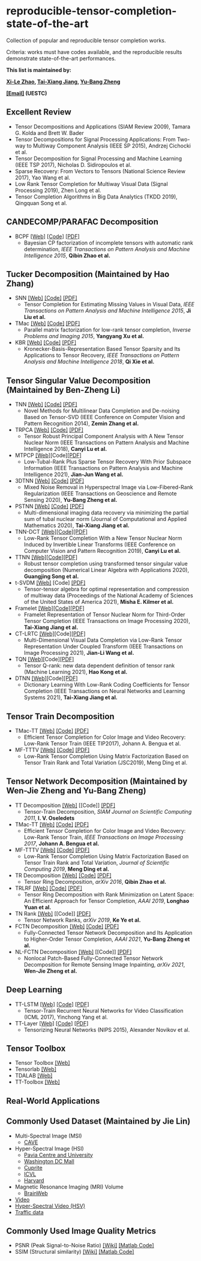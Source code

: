 # reproducible-tensor-completion-state-of-the-art
Collection of popular and reproducible tensor completion works.

Criteria: works must have codes available, and the reproducible results demonstrate state-of-the-art performances.


**This list is maintained by:**

**[Xi-Le Zhao](https://zhaoxile.github.io/),  [Tai-Xiang Jiang](https://taixiangjiang.github.io/),  [Yu-Bang Zheng](https://yubangzheng.github.io/)** 

**[[Email]](https://zhaoxile.github.io/) (UESTC)**


## Excellent Review
* Tensor Decompositions and Applications (SIAM Review 2009), Tamara G. Kolda and Brett W. Bader  
* Tensor Decompositions for Signal Processing Applications: From Two-way to Multiway Component Analysis (IEEE SP 2015), Andrzej Cichocki et al.
* Tensor Decomposition for Signal Processing and Machine Learning (IEEE TSP 2017), Nicholas D. Sidiropoulos et al.
* Sparse Recovery: From Vectors to Tensors (National Science Review 2017), Yao Wang et al.
* Low Rank Tensor Completion for Multiway Visual Data (Signal Processing 2019), Zhen Long et al.
* Tensor Completion Algorithms in Big Data Analytics (TKDD 2019), Qingquan Song et al.

## CANDECOMP/PARAFAC Decomposition
 * BCPF [[Web]](https://qibinzhao.github.io/) [[Code]](https://github.com/qbzhao/BCPF) [[PDF]](https://ieeexplore.ieee.org/stamp/stamp.jsp?tp=&arnumber=7010937)
   * Bayesian CP factorization of incomplete tensors with automatic rank determination, _IEEE Transactions on Pattern Analysis and Machine Intelligence 2015_, **Qibin Zhao et al.**


## Tucker Decomposition (Maintained by Hao Zhang)
* SNN [[Web]](https://www.cs.rochester.edu/u/jliu/publications.html) [[Code]](http://peterwonka.net/Publications/code/LRTC_Package_Ji.zip) [[PDF]](https://ieeexplore.ieee.org/stamp/stamp.jsp?tp=&arnumber=6138863)
   * Tensor Completion for Estimating Missing Values in Visual Data, _IEEE Transactions on Pattern Analysis and Machine Intelligence 2015_, **Ji Liu et al.**
* TMac [[Web]](https://xu-yangyang.github.io/papers.html) [[Code]](https://xu-yangyang.github.io/codes/TMac.zip) [[PDF]](https://arxiv.org/pdf/1312.1254.pdf)
  * Parallel matrix factorization for low-rank tensor completion, _Inverse Problems and Imaging 2015_, **Yangyang Xu et al.**
* KBR [[Web]](http://gr.xjtu.edu.cn/web/dymeng/1;jsessionid=F03A6AE30867A1EE7DE9D577DD4E253D) [[Code]](https://github.com/XieQi2015/KBR-TC-and-RPCA) [[PDF]](https://ieeexplore.ieee.org/iel7/34/4359286/08000407.pdf)
   * Kronecker-Basis-Representation Based Tensor Sparsity and Its Applications to Tensor Recovery, _IEEE Transactions on Pattern Analysis and Machine Intelligence 2018_, **Qi Xie et al.**

  
## Tensor Singular Value Decomposition (Maintained by Ben-Zheng Li)
* TNN [[Web]](http://www.ece.tufts.edu/~shuchin/) [[Code]](http://www.ece.tufts.edu/~shuchin/tensor_completion_and_rpca.zip) [[PDF]](https://www.zpascal.net/cvpr2014/Zhang_Novel_Methods_for_2014_CVPR_paper.pdf)
   * Novel Methods for Multilinear Data Completion and De-noising Based on Tensor-SVD (IEEE Conference on Computer Vision and Pattern
Recognition 2014), **Zemin Zhang et al.**
* TRPCA [[Web]](https://canyilu.github.io/publications/) [[Code]](https://github.com/canyilu/Tensor-Robust-Principal-Component-Analysis-TRPCA) [[PDF]](https://arxiv.org/abs/1804.03728)
   * Tensor Robust Principal Component Analysis with A New Tensor Nuclear Norm (IEEE Transactions on Pattern Analysis and Machine Intelligence 2018), **Canyi Lu et al.**
* MTPCP [[Web]](http://math.swu.edu.cn/s/math/index2jiaoshoutea14sub1.html)[Code][[PDF]](https://ieeexplore.ieee.org/document/9064895?denied=)
   * Low-Tubal-Rank Plus Sparse Tensor Recovery With Prior Subspace Information (IEEE Transactions on Pattern Analysis and Machine Intelligence 2021), **Jian-Jun Wang et al.**
 * 3DTNN [[Web]](https://zhaoxile.github.io/) [[Code]](https://github.com/zhaoxile/Mixed-Noise-Removal-in-Hyperspectral-Image-via-Low-Fibered-Rank-Regularization) [[PDF]](https://zhaoxile.github.io/paper/2020/Mixed%20Noise%20Removal%20in%20Hyperspectral%20Image%20via%20Low-Fibered-Rank%20Regularization.pdf)
   * Mixed Noise Removal in Hyperspectral Image via Low-Fibered-Rank Regularization (IEEE Transactions on
Geoscience and Remote Sensing 2020), **Yu-Bang Zheng et al.**
* PSTNN [[Web]](https://sites.google.com/view/taixiangjiang/) [[Code]](https://github.com/zhaoxile/Multi-dimensional-imaging-data-recovery-via-minimizing-the-partial-sum-of-tubal-nuclear-norm) [[PDF]](https://zhaoxile.github.io/paper/2019/Multi-dimensional%20imaging%20data%20recovery%20via%20minimizing%20the%20partial%20sum%20of%20tubal%20nuclear%20norm.pdf)
   * Multi-dimensional imaging data recovery via minimizing the partial sum of tubal nuclear norm (Journal of Computational and Applied Mathematics 2020), **Tai-Xiang Jiang et al.** 
* TNN-DCT [[Web]](https://canyilu.github.io/publications/)[[Code]](https://github.com/canyilu/Tensor-robust-PCA-and-tensor-completion-under-linear-transform)[[PDF]](https://canyilu.github.io/publications/2019-CVPR-TNNtrans.pdf)
   * Low-Rank Tensor Completion With a New Tensor Nuclear Norm Induced by Invertible Linear Transforms (IEEE Conference on Computer Vision and Pattern
Recognition 2019), **Canyi Lu et al.**
* TTNN [[Web]](https://dblp.org/pid/68/2077.html)[[Code]](https://github.com/xjzhang008/Transformed-Tensor-SVD)[[PDF]](https://onlinelibrary.wiley.com/doi/10.1002/nla.2299)
   * Robust tensor completion using transformed tensor singular value decomposition (Numerical Linear Algebra with Applications 2020), **Guangjing Song et al.**
* t-SVDM [[Web]](https://mkilme01.pages.tufts.edu/) [Code] [[PDF]](https://www.pnas.org/content/118/28/e2015851118?__cf_chl_jschl_tk__=pmd_q2NSds777roBnmlkyZ._oWUyt3inwbvjxppxHTIgiWk-1632368958-0-gqNtZGzNAeWjcnBszQk9)
   * Tensor-tensor algebra for optimal representation and compression of multiway data (Proceedings of the National Academy of Sciences of the United States of America 2021), **Misha E. Kilmer et al.**
* Framelet [[Web]](https://it.swufe.edu.cn/info/1106/6154.htm)[[Code]](https://github.com/TaiXiangJiang/Framelet-TNN)[[PDF]](https://ieeexplore.ieee.org/document/9115254)
   * Framelet Representation of Tensor Nuclear Norm for Third-Order Tensor Completion (IEEE Transactions on Image Processing 2020), **Tai-Xiang Jiang et al.**
* CT-LRTC [[Web]](https://zhaoxile.github.io/)[Code][[PDF]](https://ieeexplore.ieee.org/abstract/document/9372832)
   * Multi-Dimensional Visual Data Completion via Low-Rank Tensor Representation Under Coupled Transform (IEEE Transactions on Image Processing 2021), **Jian-Li Wang et al.**
* TQN [[Web]](https://canyilu.github.io/publications/)[Code][[PDF]](https://link.springer.com/article/10.1007/s10994-021-05987-8)
   * Tensor Q-rank: new data dependent definition of tensor rank (Machine Learning 2021), **Hao Kong et al.**
* DTNN [[Web]](https://taixiangjiang.github.io/)[Code][[PDF]](https://taixiangjiang.github.io/paper/2021/TNNLS-Dictionary_Learning_With_Low-Rank_Coding_Coefficients_for_Tensor_Completion.pdf)
   * Dictionary Learning With Low-Rank Coding Coefficients for Tensor Completion (IEEE Transactions on Neural Networks and Learning Systems 2021), **Tai-Xiang Jiang et al.**
## Tensor Train Decomposition
* TMac-TT [[Web]](https://sites.google.com/site/jbengua/home) [[Code]](https://sites.google.com/site/jbengua/home/projects/efficient-tensor-completion-for-color-image-and-video-recovery-low-rank-tensor-train/TMacTT_Images.zip?attredirects=0&d=1) [[PDF]](https://www.researchgate.net/publication/303821165_Efficient_Tensor_Completion_for_Color_Image_and_Video_Recovery_Low-Rank_Tensor_Train)
   * Efficient Tensor Completion for Color Image and Video Recovery: Low-Rank Tensor Train (IEEE TIP2017), Johann A. Bengua et al.
* MF-TTTV  [[Web]](https://zhaoxile.github.io/) [[Code]](https://github.com/zhaoxile) [[PDF]](https://zhaoxile.github.io/paper/2019/Low-Rank%20Tensor%20Completion%20Using%20Matrix%20Factorization%20Based%20on%20Tensor%20Train%20Rank%20and%20Total%20Variation.pdf)
   * Low-Rank Tensor Completion Using Matrix Factorization Based on Tensor Train Rank and Total Variation (JSC2019), Meng Ding et al.
   
## Tensor Network Decomposition (Maintained by Wen-Jie Zheng and Yu-Bang Zheng)
* TT Decomposition [[Web]](https://www.researchgate.net/profile/Ivan-Oseledets) [[Code]] [[PDF]](https://www.researchgate.net/publication/220412263_Tensor-Train_Decomposition)
   * Tensor-Train Decomposition, _SIAM Journal on Scientific Computing 2011_, **I. V. Oseledets**
* TMac-TT [[Web]](https://sites.google.com/site/jbengua/home) [[Code]](https://sites.google.com/site/jbengua/home/projects-and-matlab-code/efficient-tensor-completion-for-color-image-and-video-recovery-low-rank-tensor-train) [[PDF]](https://www.researchgate.net/publication/303821165_Efficient_Tensor_Completion_for_Color_Image_and_Video_Recovery_Low-Rank_Tensor_Train)
   * Efficient Tensor Completion for Color Image and Video Recovery: Low-Rank Tensor Train, _IEEE Transactions on Image Processing 2017_, **Johann A. Bengua et al.**
* MF-TTTV  [[Web]](https://mengding56.github.io/homepage/) [[Code]](https://mengding56.github.io/homepage/) [[PDF]](https://mengding56.github.io/papers/20JSC_MFTTTV_TC.pdf)
   * Low-Rank Tensor Completion Using Matrix Factorization Based on Tensor Train Rank and Total Variation, _Journal of Scientific Computing 2019_, **Meng Ding et al.** 
* TR Decomposition [[Web]](https://qibinzhao.github.io/) [[Code]](https://qibinzhao.github.io/) [[PDF]](https://arxiv.org/pdf/1606.05535.pdf)
   * Tensor Ring Decomposition, _arXiv 2016_, **Qibin Zhao et al.**
* TRLRF [[Web]](https://qibinzhao.github.io/) [[Code]](https://github.com/yuanlonghao/TRLRF) [[PDF]](https://ojs.aaai.org/index.php/AAAI/article/view/4949)
   * Tensor Ring Decomposition with Rank Minimization on Latent Space: An Efficient Approach for Tensor Completion, _AAAI 2019_, **Longhao Yuan et al.**
* TN Rank [[Web]](https://sites.google.com/site/keyeshomepage/home) [[Code]] [[PDF]](https://arxiv.org/pdf/1801.02662.pdf)
   * Tensor Network Ranks, _arXiv 2019_, **Ke Ye et al.**
* FCTN Decomposition [[Web]](https://yubangzheng.github.io/) [[Code]](https://yubangzheng.github.io/) [[PDF]](https://yubangzheng.github.io/papers/AAAI2021_FCTN_Decomposition_ybz.pdf)
   * Fully-Connected Tensor Network Decomposition and Its Application to Higher-Order Tensor Completion, _AAAI 2021_, **Yu-Bang Zheng et al.**
* NL-FCTN Decomposition [[Web]](https://zhaoxile.github.io/) [[Code]] [[PDF]](https://yubangzheng.github.io/papers/NL-FCTN-wjz.pdf)
   * Nonlocal Patch-Based Fully-Connected Tensor Network Decomposition for Remote Sensing Image Inpainting, _arXiv 2021_, **Wen-Jie Zheng et al.**
 



## Deep Learning
 * TT-LSTM [[Web]](https://www.dbs.ifi.lmu.de/~tresp/) [[Code]](https://github.com/Tuyki/TT_RNN) [[PDF]](http://proceedings.mlr.press/v70/yang17e/yang17e.pdf)
   * Tensor-Train Recurrent Neural Networks for Video Classification (ICML 2017), Yinchong Yang et al.
 * TT-Layer [[Web]](https://github.com/Bihaqo) [[Code]](https://github.com/Bihaqo/TensorNet) [[PDF]](https://papers.nips.cc/paper/5787-tensorizing-neural-networks.pdf)
   * Tensorizing Neural Networks (NIPS 2015), Alexander Novikov et al.



   
 ## Tensor Toolbox
 * Tensor Toolbox [[Web]](https://www.tensortoolbox.org/)
 * Tensorlab [[Web]](https://www.tensorlab.net/) 
 * TDALAB [[Web]](https://github.com/andrewssobral/TDALAB)  
 * TT-Toolbox  [[Web]](https://github.com/oseledets/TT-Toolbox) 
 

## Real-World Applications



## Commonly Used  Dataset (Maintained by Jie Lin)
 * Multi-Spectral Image (MSI)
    * [CAVE](http://www.cs.columbia.edu/CAVE/databases/multispectral/) 
 * Hyper-Spectral Image (HSI)
    * [Pavia Centre and University](https://rslab.ut.ac.ir/data) 
    * [Washington DC Mall](https://rslab.ut.ac.ir/data)
    * [Cuprite](http://www.ehu.eus/ccwintco/index.php?title=Hyperspectral_Remote_Sensing_Scenes)
    * [ICVL](http://icvl.cs.bgu.ac.il/hyperspectral/)
    * [Harvard](http://vision.seas.harvard.edu/hyperspec/d2x5g3/)
  * Magnetic Resonance Imaging (MRI) Volume
    * [BrainWeb](https://brainweb.bic.mni.mcgill.ca/brainweb/selection_normal.html)
 * [Video](http://trace.eas.asu.edu/yuv/) 
 * [Hyper-Spectral Video (HSV)](http://openremotesensing.net/kb/data/)
 * [Traffic data](http://gtl.inrialpes.fr/status)


## Commonly Used Image Quality Metrics
 * PSNR (Peak Signal-to-Noise Ratio) [[Wiki]](https://en.wikipedia.org/wiki/Peak_signal-to-noise_ratio) [[Matlab Code]](https://www.mathworks.com/help/images/ref/psnr.html) 
 * SSIM (Structural similarity) [[Wiki]](https://en.wikipedia.org/wiki/Structural_similarity) [[Matlab Code]](http://www.cns.nyu.edu/~lcv/ssim/ssim_index.m) 




   
